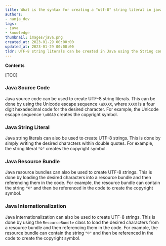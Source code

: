 ```yaml
---
title: What is the syntax for creating a "utf-8" string literal in java?
authors:
- nanja_dev
tags:
- java
- knowledge
thumbnail: images/java.png
created_at: 2023-01-29 00:00:00
updated_at: 2023-01-29 00:00:00
tldr: UTF-8 string literals can be created in Java using the String constructor with the UTF-8 encoding parameter.
---
```


**Contents**

[TOC]

### Java Source Code

Java source code can be used to create UTF-8 string literals. This can be done by using the Unicode escape sequence `\uXXXX`, where `XXXX` is a four digit hexadecimal code for the desired character. For example, the Unicode escape sequence `\u00A9` creates the copyright symbol.

### Java String Literal

Java string literals can also be used to create UTF-8 strings. This is done by simply writing the desired characters within double quotes. For example, the string literal `"©"` creates the copyright symbol.

### Java Resource Bundle

Java resource bundles can also be used to create UTF-8 strings. This is done by loading the desired characters into a resource bundle and then referencing them in the code. For example, the resource bundle can contain the string `"©"` and then be referenced in the code to create the copyright symbol.

### Java Internationalization

Java internationalization can also be used to create UTF-8 strings. This is done by using the `ResourceBundle` class to load the desired characters from a resource bundle and then referencing them in the code. For example, the resource bundle can contain the string `"©"` and then be referenced in the code to create the copyright symbol.
